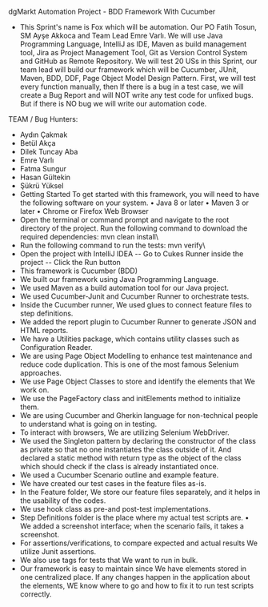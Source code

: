  dgMarkt Automation Project - BDD Framework With Cucumber
- This Sprint's name is Fox which will be automation. Our PO Fatih Tosun, SM Ayşe Akkoca and Team Lead Emre Varlı. We will use Java Programming Language, IntelliJ as IDE, Maven as build management tool, Jira as Project Management Tool, Git as Version Control System and GitHub as Remote Repository. We will test 20 USs in this Sprint, our team lead will build our framework which will be Cucumber, JUnit, Maven, BDD, DDF, Page Object Model Design Pattern. First, we will test every function manually, then If there is a bug in a test case, we will create a Bug Report and will NOT write any test code for unfixed bugs. But if there is NO bug we will write our automation code.
  
 TEAM / Bug Hunters:
-  Aydın Çakmak
-  Betül Akça
-  Dilek Tuncay Aba
-  Emre Varlı
-  Fatma Sungur
-  Hasan Gültekin
-  Şükrü Yüksel
- Getting Started
To get started with this framework, you will need to have the following software on your system.
 • Java 8 or later
 • Maven 3 or later
 • Chrome or Firefox Web Browser
- Open the terminal or command prompt and navigate to the root directory of the project. Run the following command to download the required dependencies: mvn clean install\
- Run the following command to run the tests: mvn verify\
- Open the project with IntelliJ IDEA -- Go to Cukes Runner inside the project -- Click the Run button
- This framework is Cucumber (BDD)
- We built our framework using Java Programming Language.
- We used Maven as a build automation tool for our Java project.
- We used Cucumber-Junit and Cucumber Runner to orchestrate tests.
- Inside the Cucumber runner, We used glues to connect feature files to step definitions.
-  We added the report plugin to Cucumber Runner to generate JSON and HTML reports.
- We have a Utilities package, which contains utility classes such as Configuration Reader.
- We are using Page Object Modelling to enhance test maintenance and reduce code duplication. This is one of the most famous Selenium approaches.
- We use Page Object Classes to store and identify the elements that We work on.
- We use the PageFactory class and initElements method to initialize them.
- We are using Cucumber and Gherkin language for non-technical people to understand what is going on in testing.
- To interact with browsers, We are utilizing Selenium WebDriver.
- We used the Singleton pattern by declaring the constructor of the class as private so that no one instantiates the class outside of it. And declared a static method with return type as the object of the class which should check if the class is already instantiated once.
- We used a Cucumber Scenario outline and example feature.
- We have created our test cases in the feature files as-is.
- In the Feature folder, We store our feature files separately, and it helps in the usability of the codes.
- We use hook class as pre-and post-test implementations.
- Step Definitions folder is the place where my actual test scripts are. • We added a screenshot interface; when the scenario fails, it takes a screenshot.
- For assertions/verifications, to compare expected and actual results We utilize Junit assertions.
- We also use tags for tests that We want to run in bulk.
- Our framework is easy to maintain since We have elements stored in one centralized place. If any changes happen in the application about the elements, WE know where to go and how to fix it to run test scripts correctly.



